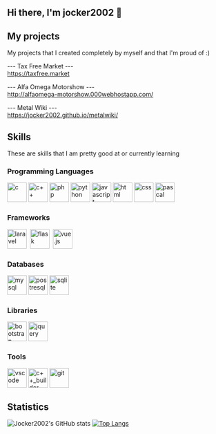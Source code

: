 ## Hi there, I'm jocker2002 👋

## My projects

My projects that I created completely by myself and that I'm proud of :)

--- Tax Free Market --- <br>
https://taxfree.market

--- Alfa Omega Motorshow --- <br>
http://alfaomega-motorshow.000webhostapp.com/

--- Metal Wiki --- <br>
https://jocker2002.github.io/metalwiki/


## Skills

These are skills that I am pretty good at or currently learning

### Programming Languages
<p>
 <img src="https://upload.wikimedia.org/wikipedia/commons/1/18/C_Programming_Language.svg" alt="c" height="45px">
 <img src="https://abrudz.github.io/logos/CPlusPlus.svg" alt="c++" height="45px">
 <img src="https://abrudz.github.io/logos/PHP.svg" alt="php" height="45px">
 <img src="https://abrudz.github.io/logos/Python.svg" alt="python" height="45px">
 <img src="https://upload.wikimedia.org/wikipedia/commons/9/99/Unofficial_JavaScript_logo_2.svg" alt="javascript" height="45px">
 <img src="https://user-images.githubusercontent.com/66707636/177419055-26ba5165-81fe-44c4-9362-34358d0bc7c2.svg" alt="html" height="45px">
 <img src="https://user-images.githubusercontent.com/66707636/177419068-409bc96f-3591-4dc9-805b-fb6ad567f982.svg" alt="css" height="45px">
 <img src="https://is3-ssl.mzstatic.com/image/thumb/Purple113/v4/7c/75/af/7c75af6d-f246-5a3f-6c2a-350fa90f956c/AppIcon-0-0-1x_U007emarketing-0-0-0-7-0-0-sRGB-0-0-0-GLES2_U002c0-512MB-85-220-0-0.png/512x512bb.jpg" alt="pascal" height="45px">
</p>

### Frameworks

<p>
 <img src="https://upload.wikimedia.org/wikipedia/commons/thumb/3/36/Logo.min.svg/2560px-Logo.min.svg.png" alt="laravel" height="45px">&nbsp
 <img src="https://upload.wikimedia.org/wikipedia/commons/thumb/3/3c/Flask_logo.svg/1920px-Flask_logo.svg.png" alt="flask" height="45px">&nbsp
 <img src="https://user-images.githubusercontent.com/66707636/177422153-1291e476-a073-461c-b194-9ebc123fb90d.svg" alt="vue.js" height="45px">
</p>

### Databases

<p>
 <img src="https://upload.wikimedia.org/wikipedia/en/thumb/d/dd/MySQL_logo.svg/2880px-MySQL_logo.svg.png" alt="mysql" height="45px">
 <img src="https://upload.wikimedia.org/wikipedia/commons/2/29/Postgresql_elephant.svg" alt="postresql" height="45px">
 <img src="https://upload.wikimedia.org/wikipedia/commons/thumb/3/38/SQLite370.svg/2880px-SQLite370.svg.png" alt="sqlite" height="45px">
</p>

### Libraries

<p>
 <img src="https://user-images.githubusercontent.com/66707636/177422209-8223d64b-b119-4153-99b1-31bd67365ebe.svg" alt="bootstrap" height="45px">
 <img src="https://upload.wikimedia.org/wikipedia/en/thumb/9/9e/JQuery_logo.svg/2880px-JQuery_logo.svg.png" alt="jquery" height="45px">
</p>

### Tools

<p>
 <img src="https://user-images.githubusercontent.com/66707636/177422269-5848c9f4-60eb-4b7a-b040-345c9fbb210f.svg" alt="vscode" height="45px">
 <img src="https://dtffvb2501i0o.cloudfront.net/images/cbuilder/logos/CX_Logo_256x256px.webp" alt="c++_builder" height="45px">
 <img src="https://user-images.githubusercontent.com/66707636/177422401-44f7f8aa-13dc-4966-b9c5-87673f0fafd3.svg" alt="git" height="45px">
 
</p>

## Statistics

![Jocker2002's GitHub stats](https://github-readme-stats.vercel.app/api?username=jocker2002&show_icons=true&theme=default)
[![Top Langs](https://github-readme-stats.vercel.app/api/top-langs/?username=jocker2002&layout=compact)](https://github.com/anuraghazra/github-readme-stats)

<!--
**jocker2002/jocker2002** is a ✨ _special_ ✨ repository because its `README.md` (this file) appears on your GitHub profile.

Here are some ideas to get you started:

- 🔭 I’m currently working on ...
- 🌱 I’m currently learning ...
- 👯 I’m looking to collaborate on ...
- 🤔 I’m looking for help with ...
- 💬 Ask me about ...
- 📫 How to reach me: ...
- 😄 Pronouns: ...
- ⚡ Fun fact: ...
-->

 
